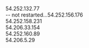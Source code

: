 54.252.132.77<br>
-- not restarted...54.252.156.176<br>
54.252.158.231<br>
54.206.33.154<br>
54.252.160.89<br>
54.206.5.29<br>
